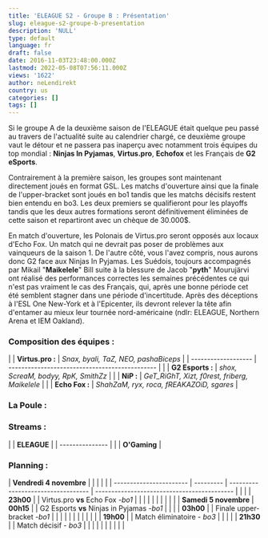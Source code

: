 ```yaml
---
title: 'ELEAGUE S2 - Groupe B : Présentation'
slug: eleague-s2-groupe-b-presentation
description: 'NULL'
type: default
language: fr
draft: false
date: 2016-11-03T23:48:00.000Z
lastmod: 2022-05-08T07:56:11.000Z
views: '1622'
author: neLendirekt
country: us
categories: []
tags: []
---
```

Si le groupe A de la deuxième saison de l'ELEAGUE était quelque peu passé au travers de l'actualité suite au calendrier chargé, ce deuxième groupe vaut le détour et ne passera pas inaperçu avec notamment trois équipes du top mondial : **Ninjas In Pyjamas**, **Virtus.pro**, **Echofox** et les Français de **G2 eSports**.  
  
Contrairement à la première saison, les groupes sont maintenant directement joués en format GSL. Les matchs d'ouverture ainsi que la finale de l'upper-bracket sont joués en bo1 tandis que les matchs décisifs restent bien entendu en bo3\. Les deux premiers se qualifieront pour les playoffs tandis que les deux autres formations seront définitivement éliminées de cette saison et repartiront avec un chèque de 30.000$.  
  
En match d'ouverture, les Polonais de Virtus.pro seront opposés aux locaux d'Echo Fox. Un match qui ne devrait pas poser de problèmes aux vainqueurs de la saison 1\. De l'autre côté, vous l'avez compris, nous aurons donc G2 face aux Ninjas In Pyjamas. Les Suédois, toujours accompagnés par Mikail "**Maikelele**" Bill suite à la blessure de Jacob "**pyth**" Mourujärvi ont réalisé des performances correctes les semaines précédentes ce qui n'est pas vraiment le cas des Français, qui, après une bonne période cet été semblent stagner dans une période d'incertitude. Après des déceptions à l'ESL One New-York et à l'Epicenter, ils devront relever la tête afin d'entamer au mieux leur tournée nord-américaine (ndlr: ELEAGUE, Northern Arena et IEM Oakland).

### **Composition des équipes :** 

| |  **Virtus.pro :** | _Snax, byali, TaZ, NEO, pashaBiceps_           |
| ------------------- | ---------------------------------------------- |
| |  **G2 Esports :** | _shox, ScreaM, bodyy, RpK, SmithZz_            |
| |  **NiP :**        | _GeT\_RiGhT, Xizt, f0rest, friberg, Maikelele_ |
| |  **Echo Fox :**   | _ShahZaM, ryx, roca, fREAKAZOiD, sgares_       |

### **La Poule :**

### **Streams :**

| |  **ELEAGUE**  |
| --------------- |
| |  **O'Gaming** |

### **Planning :**

| **Vendredi 4 novembre** |           |                                    |                                             |  |
| ----------------------- | --------- | ---------------------------------- | ------------------------------------------- |  |
| |  **23h00**            |           | Virtus.pro **vs** Echo Fox _\-bo1_ |                                             |  |
| |                       |           |                                    |                                             |  |
| **Samedi 5 novembre**   | **00h15** |                                    | G2 Esports **vs** Ninjas in Pyjamas _\-bo1_ |  |
| |  **03h00**            |           | Finale upper-bracket _\-bo1_       |                                             |  |
| |                       |           |                                    |                                             |  |
| |  **19h00**            |           | Match éliminatoire - _bo3_         |                                             |  |
| |  **21h30**            |           | Match décisif - _bo3_              |                                             |  |
| |                       |           |                                    |                                             |  |
